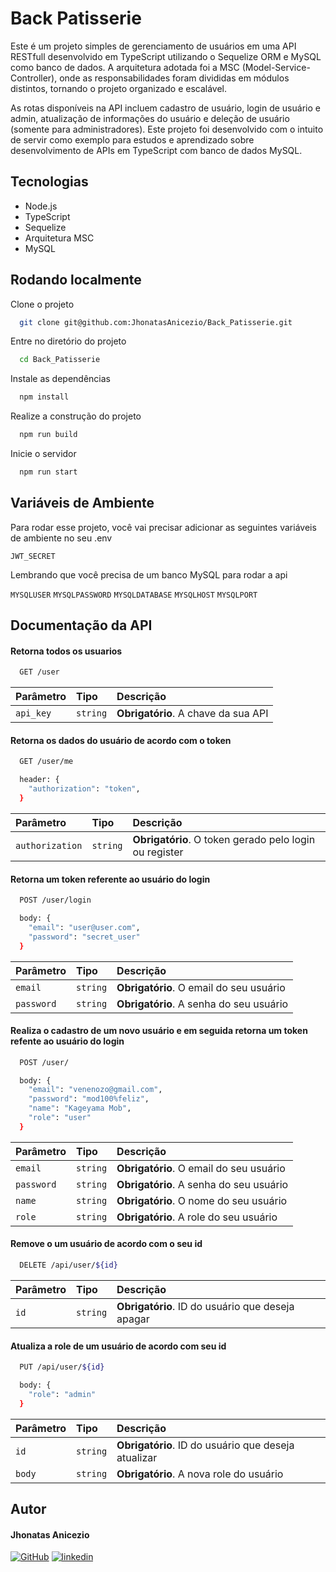 
# Back Patisserie

Este é um projeto simples de gerenciamento de usuários em uma API RESTfull desenvolvido em TypeScript utilizando o Sequelize ORM e MySQL como banco de dados. A arquitetura adotada foi a MSC (Model-Service-Controller), onde as responsabilidades foram divididas em módulos distintos, tornando o projeto organizado e escalável.

As rotas disponíveis na API incluem cadastro de usuário, login de usuário e admin, atualização de informações do usuário e deleção de usuário (somente para administradores). Este projeto foi desenvolvido com o intuito de servir como exemplo para estudos e aprendizado sobre desenvolvimento de APIs em TypeScript com banco de dados MySQL.


## Tecnologias

  - Node.js
  - TypeScript
  - Sequelize
  - Arquitetura MSC
  - MySQL
## Rodando localmente

Clone o projeto

```bash
  git clone git@github.com:JhonatasAnicezio/Back_Patisserie.git
```

Entre no diretório do projeto

```bash
  cd Back_Patisserie
```

Instale as dependências

```bash
  npm install
```

Realize a construção do projeto

```bash
  npm run build
```

Inicie o servidor

```bash
  npm run start
```


## Variáveis de Ambiente

Para rodar esse projeto, você vai precisar adicionar as seguintes variáveis de ambiente no seu .env

`JWT_SECRET`

Lembrando que você precisa de um banco MySQL para rodar a api

`MYSQLUSER`
`MYSQLPASSWORD`
`MYSQLDATABASE`
`MYSQLHOST`
`MYSQLPORT`


## Documentação da API

#### Retorna todos os usuarios

```bash
  GET /user
```

| Parâmetro   | Tipo       | Descrição                           |
| :---------- | :--------- | :---------------------------------- |
| `api_key` | `string` | **Obrigatório**. A chave da sua API |

#### Retorna os dados do usuário de acordo com o token

```bash
  GET /user/me

  header: {
    "authorization": "token",
  }
```

| Parâmetro   | Tipo       | Descrição                                   |
| :---------- | :--------- | :------------------------------------------ |
| `authorization`      | `string` | **Obrigatório**. O token gerado pelo login ou register |

#### Retorna um token referente ao usuário do login

```bash
  POST /user/login

  body: {
    "email": "user@user.com",
    "password": "secret_user"
  }
```

| Parâmetro   | Tipo       | Descrição                                   |
| :---------- | :--------- | :------------------------------------------ |
|  `email`      | `string` | **Obrigatório**. O email do seu usuário |
|  `password`      | `string` | **Obrigatório**. A senha do seu usuário |

#### Realiza o cadastro de um novo usuário e em seguida retorna um token refente ao usuário do login

```bash
  POST /user/

  body: {
    "email": "venenozo@gmail.com",
    "password": "mod100%feliz",
    "name": "Kageyama Mob",
    "role": "user"
  }
```

| Parâmetro   | Tipo       | Descrição                                   |
| :---------- | :--------- | :------------------------------------------ |
|  `email`      | `string` | **Obrigatório**. O email do seu usuário |
|  `password`      | `string` | **Obrigatório**. A senha do seu usuário |
|  `name`      | `string` | **Obrigatório**. O nome do seu usuário |
|  `role`      | `string` | **Obrigatório**. A role do seu usuário |

#### Remove o um usuário de acordo com o seu id

```bash
  DELETE /api/user/${id}
```

| Parâmetro   | Tipo       | Descrição                                   |
| :---------- | :--------- | :------------------------------------------ |
|  `id`      | `string` | **Obrigatório**. ID do usuário que deseja apagar |

#### Atualiza a role de um usuário de acordo com seu id

```bash
  PUT /api/user/${id}

  body: {
    "role": "admin"
  }
```

| Parâmetro   | Tipo       | Descrição                                   |
| :---------- | :--------- | :------------------------------------------ |
|  `id`      | `string` | **Obrigatório**. ID do usuário que deseja atualizar |
|  `body`      | `string` | **Obrigatório**. A nova role do usuário |





## Autor

#### Jhonatas Anicezio

[![GitHub](https://img.shields.io/badge/github-%23121011.svg?style=for-the-badge&logo=github&logoColor=white)](https://github.com/JhonatasAnicezio)
[![linkedin](https://img.shields.io/badge/linkedin-0A66C2?style=for-the-badge&logo=linkedin&logoColor=white)](https://www.linkedin.com/in/jhonatas-anicezio/)
